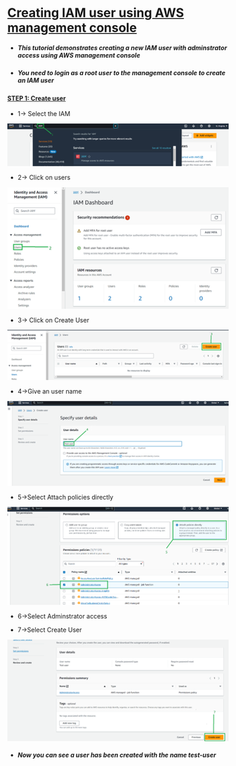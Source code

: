 # <ins>Creating IAM user using AWS management console<ins>

* ##### This tutorial demonstrates creating a new IAM user with adminstrator access using AWS management console

* ##### You need to login as a root user to the management console to create an IAM user

#### <ins>STEP 1: Create user<ins>
* 1-> Select the IAM 

![alt text](\1.png)

* 2-> Click on users

![alt text](\2.png)

* 3-> Click on Create User

![alt text](\3.png)

* 4->Give an user name

![alt text](\4.png)

* 5->Select Attach policies directly

![alt text](\6.png)

* 6->Select Adminstrator access

* 7->Select Create User

![alt text](\7.png)

* ##### Now you can see a user has been created with the name test-user